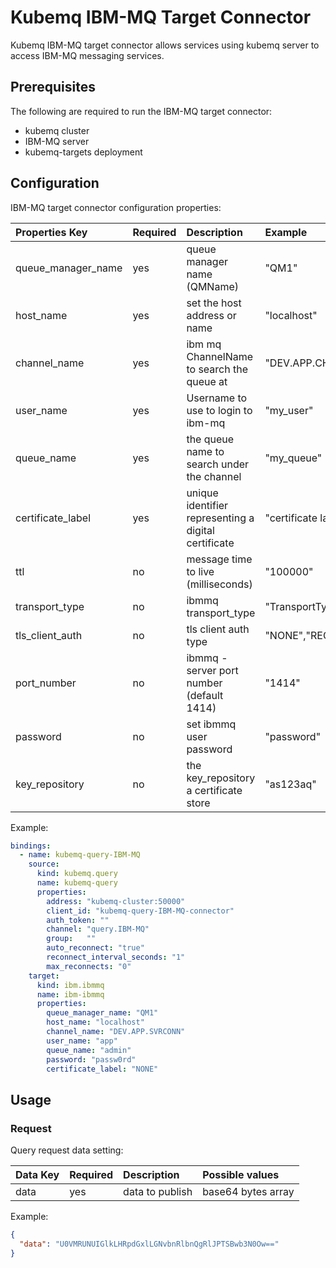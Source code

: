 # Kubemq IBM-MQ Target Connector

Kubemq IBM-MQ target connector allows services using kubemq server to access IBM-MQ messaging services.

## Prerequisites
The following are required to run the IBM-MQ target connector:

- kubemq cluster
- IBM-MQ server
- kubemq-targets deployment

## Configuration

IBM-MQ target connector configuration properties:

| Properties Key       | Required | Description                                          | Example                                                                |
|:---------------------|:---------|:-----------------------------------------------------|:-----------------------------------------------------------------------|
| queue_manager_name   | yes      | queue manager name (QMName)                          | "QM1"      |
| host_name            | yes      | set the host address or name                         | "localhost"|
| channel_name         | yes      | ibm mq ChannelName to search the queue at            | "DEV.APP.CHANNEL" |
| user_name            | yes      | Username to use to login to ibm-mq                   | "my_user" |
| queue_name           | yes      | the queue name to search under the channel           | "my_queue" |
| certificate_label    | yes      | unique identifier representing a digital certificate | "certificate label" |
| ttl                  | no       | message time to live (milliseconds)                  | "100000" |
| transport_type       | no       | ibmmq transport_type                                 | "TransportType_CLIENT","TransportType_BINDINGS" |
| tls_client_auth      | no       | tls client auth type                                 | "NONE","REQUIRED" |
| port_number          | no       | ibmmq - server port number (default 1414)            | "1414" |
| password             | no       | set ibmmq user password                              | "password" |
| key_repository       | no       | the key_repository a certificate store               | "as123aq" |


Example:

```yaml
bindings:
  - name: kubemq-query-IBM-MQ
    source:
      kind: kubemq.query
      name: kubemq-query
      properties:
        address: "kubemq-cluster:50000"
        client_id: "kubemq-query-IBM-MQ-connector"
        auth_token: ""
        channel: "query.IBM-MQ"
        group:   ""
        auto_reconnect: "true"
        reconnect_interval_seconds: "1"
        max_reconnects: "0"
    target:
      kind: ibm.ibmmq
      name: ibm-ibmmq
      properties:
        queue_manager_name: "QM1"
        host_name: "localhost"
        channel_name: "DEV.APP.SVRCONN"
        user_name: "app"
        queue_name: "admin"
        password: "passw0rd"
        certificate_label: "NONE"
```

## Usage

### Request


Query request data setting:

| Data Key | Required | Description     | Possible values    |
|:---------|:---------|:----------------|:-------------------|
| data     | yes      | data to publish | base64 bytes array |

Example:


```json
{
  "data": "U0VMRUNUIGlkLHRpdGxlLGNvbnRlbnQgRlJPTSBwb3N0Ow=="
}
```
